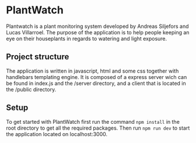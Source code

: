 # PlantWatch

Plantwatch is a plant monitoring system developed by Andreas Siljefors and Lucas Villarroel. The purpose of the application is to help people keeping an eye on their houseplants in regards to watering and light exposure.

## Project structure
The application is written in javascript, html and some css together with handlebars templating engine. 
It is composed of a express server wich can be found in index.js and the /server directory, and a client that is located in the /public directory.

## Setup
To get started with PlantWatch first run the command `npm install` in the root directory to get all the required packages. Then run `npm run dev` to start the application located on localhost:3000.

